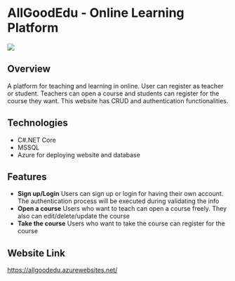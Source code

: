 # AllGoodEdu - Online Learning Platform

![](img/bookshop-save.png)

## Overview
A platform for teaching and learning in online. User can register as teacher or student. Teachers can open a course and students can register for the course they want. This website has CRUD and authentication functionalities.

## Technologies
- C#.NET Core
- MSSQL
- Azure for deploying website and database

## Features
- **Sign up/Login**
  Users can sign up or login for having their own account. The authentication process will be executed during validating the info
- **Open a course**
  Users who want to teach can open a course freely. They also can edit/delete/update the course
- **Take the course**
  Users who want to take the course can register for the course

## Website Link
https://allgoodedu.azurewebsites.net/
